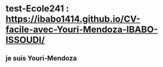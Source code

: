 # test-Ecole241 : https://ibabo1414.github.io/CV-facile-avec-Youri-Mendoza-IBABO-ISSOUDI/
## je suis Youri-Mendoza
